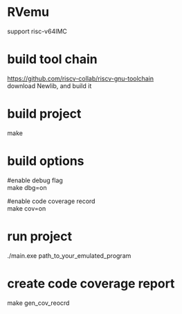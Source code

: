 # RVemu
support risc-v64IMC

# build tool chain
https://github.com/riscv-collab/riscv-gnu-toolchain  
download Newlib, and build it  


# build project
make
# build options
#enable debug flag  
make dbg=on  
  
#enable code coverage record  
make cov=on  

# run project
./main.exe path_to_your_emulated_program

# create code coverage report
make gen_cov_reocrd
